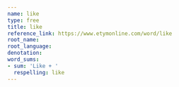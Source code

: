 ```yaml
---
name: like
type: free
title: like
reference_link: https://www.etymonline.com/word/like
root_name: 
root_language: 
denotation: 
word_sums:
- sum: 'Like + '
  respelling: like
---
```


